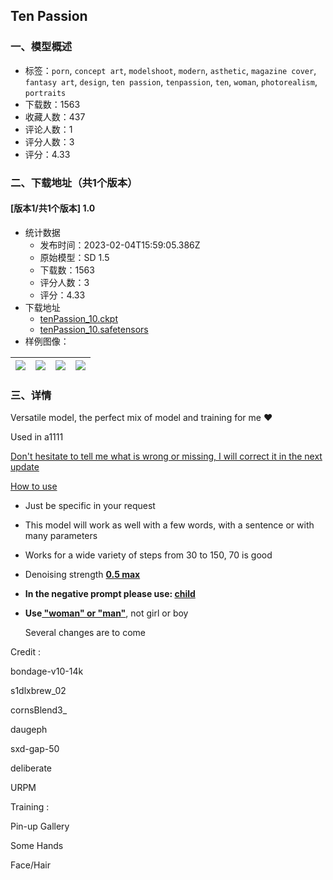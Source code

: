 ## Ten Passion 
### 一、模型概述

- 标签：`porn`, `concept art`, `modelshoot`, `modern`, `asthetic`, `magazine cover`, `fantasy art`, `design`, `ten passion`, `tenpassion`, `ten`, `woman`, `photorealism`, `portraits`
- 下载数：1563
- 收藏人数：437
- 评论人数：1
- 评分人数：3
- 评分：4.33

### 二、下载地址（共1个版本）

#### [版本1/共1个版本] 1.0

- 统计数据
  - 发布时间：2023-02-04T15:59:05.386Z
  - 原始模型：SD 1.5
  - 下载数：1563
  - 评分人数：3
  - 评分：4.33
- 下载地址
  - [tenPassion_10.ckpt](https://civitai.com/api/download/models/6919?type=Model&format=PickleTensor&size=full&fp=fp16)
  - [tenPassion_10.safetensors](https://civitai.com/api/download/models/6919)
- 样例图像：

| <img src="https://image.civitai.com/xG1nkqKTMzGDvpLrqFT7WA/b9987368-0987-42bf-d617-39f8b3e38500/width=450/70596.jpeg" /> | <img src="https://image.civitai.com/xG1nkqKTMzGDvpLrqFT7WA/98a24dec-0ef9-416c-f0cb-a1d7ba580900/width=450/63282.jpeg" /> | <img src="https://image.civitai.com/xG1nkqKTMzGDvpLrqFT7WA/66e8459a-5336-45d6-48d2-b4ddf07fde00/width=450/63281.jpeg" /> | <img src="https://image.civitai.com/xG1nkqKTMzGDvpLrqFT7WA/294307eb-42c6-4ec7-94e5-2ba15bee4d00/width=450/70595.jpeg" /> |
| ---- | ---- | ---- | ---- |


### 三、详情
<p>Versatile model, the perfect mix of model and training for me ♥️</p><p>Used in a1111</p><p><u>Don't hesitate to tell me what is wrong or missing, I will correct it in the next update</u></p><p></p><p><u>How to use</u></p><ul><li><p>Just be specific in your request</p></li><li><p>This model will work as well with a few words, with a sentence or with many parameters</p></li><li><p>Works for a wide variety of steps from 30 to 150, 70 is good</p></li><li><p>Denoising strength <strong><u>0.5 max</u></strong></p></li><li><p><strong>In the negative prompt please use: <u>child</u></strong></p></li><li><p><strong>Use<u> "woman" or "man"</u></strong>, not girl or boy</p><p></p><p>Several changes are to come</p></li></ul><p></p><p>Credit :</p><p>bondage-v10-14k</p><p>s1dlxbrew_02</p><p>cornsBlend3_</p><p>daugeph</p><p>sxd-gap-50</p><p>deliberate</p><p>URPM</p><p></p><p>Training :</p><p>Pin-up Gallery</p><p>Some Hands</p><p>Face/Hair</p><p></p>